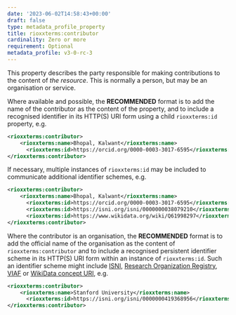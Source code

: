 ```yaml
---
date: '2023-06-02T14:58:43+00:00'
draft: false
type: metadata_profile_property
title: rioxxterms:contributor
cardinality: Zero or more
requirement: Optional
metadata_profile: v3-0-rc-3
---
```


This property describes the party responsible for making contributions to the content of *the resource*. This is normally a person, but may be an organisation or service.

Where available and possible, the **RECOMMENDED** format is to add the name of the contributor as the content of the property, and to include a recognised identifier in its HTTP(S) URI form using a child `rioxxterms:id` property, e.g.

```xml
<rioxxterms:contributor>
    <rioxxterms:name>Bhopal, Kalwant</rioxxterms:name>
	  <rioxxterms:id>https://orcid.org/0000-0003-3017-6595</rioxxterms:id>
</rioxxterms:contributor>
```

If necessary, multiple instances of `rioxxterms:id` may be included to communicate additional identifier schemes, e.g.

```xml
<rioxxterms:contributor>
    <rioxxterms:name>Bhopal, Kalwant</rioxxterms:name>
	  <rioxxterms:id>https://orcid.org/0000-0003-3017-6595</rioxxterms:id>
	  <rioxxterms:id>https://isni.org/isni/0000000038079210</rioxxterms:id>
	  <rioxxterms:id>https://www.wikidata.org/wiki/Q61998297</rioxxterms:id>
</rioxxterms:contributor>
```
Where the contributor is an organisation, the **RECOMMENDED** format is to add the official name of the organisation as the content of `rioxxterms:contributor` and to include a recognised persistent identifier scheme in its HTTP(S) URI form within an instance of `rioxxterms:id`. Such an identifier scheme might include [ISNI](https://isni.org), [Research Organization Registry](https://ror.org/), [VIAF](http://viaf.org/) or [WikiData concept URI](https://www.wikidata.org/), e.g.

```xml
<rioxxterms:contributor>
    <rioxxterms:name>Stanford University</rioxxterms:name>
	  <rioxxterms:id>https://isni.org/isni/0000000419368956</rioxxterms:id>
</rioxxterms:contributor>
```
